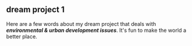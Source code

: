## dream project 1
Here are a few words about my dream project that deals with **_environmental & urban development issues_**. It's fun to make the world a better place.
